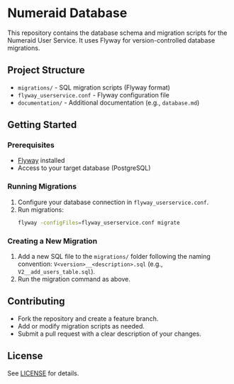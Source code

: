 # Numeraid Database

This repository contains the database schema and migration scripts for the Numeraid User Service. It uses Flyway for version-controlled database migrations.

## Project Structure

- `migrations/` - SQL migration scripts (Flyway format)
- `flyway_userservice.conf` - Flyway configuration file
- `documentation/` - Additional documentation (e.g., `database.md`)

## Getting Started

### Prerequisites
- [Flyway](https://flywaydb.org/) installed
- Access to your target database (PostgreSQL)

### Running Migrations

1. Configure your database connection in `flyway_userservice.conf`.
2. Run migrations:
   ```bash
   flyway -configFiles=flyway_userservice.conf migrate
   ```

### Creating a New Migration

1. Add a new SQL file to the `migrations/` folder following the naming convention: `V<version>__<description>.sql` (e.g., `V2__add_users_table.sql`).
2. Run the migration command as above.

## Contributing

- Fork the repository and create a feature branch.
- Add or modify migration scripts as needed.
- Submit a pull request with a clear description of your changes.

## License

See [LICENSE](LICENSE) for details.

